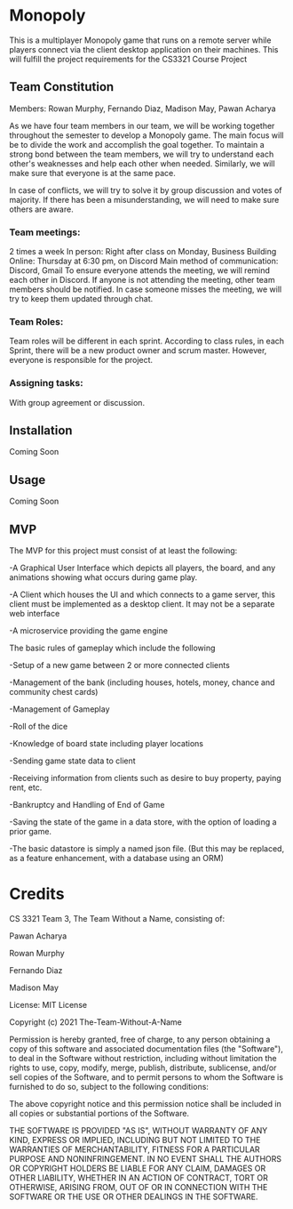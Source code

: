 # Monopoly

This is a multiplayer Monopoly game that runs on a remote server while players connect via the client desktop application on their machines.
This will fulfill the project requirements for the CS3321 Course Project

## Team Constitution
Members: Rowan Murphy, Fernando Diaz, Madison May, Pawan Acharya

As we have four team members in our team, we will be working together throughout the semester to develop a Monopoly game. The main focus will be to divide the work and accomplish the goal together. To maintain a strong bond between the team members, we will try to understand each other's weaknesses and help each other when needed. Similarly, we will make sure that everyone is at the same pace. 

In case of conflicts, we will try to solve it by group discussion and votes of majority. If there has been a misunderstanding, we will need to make sure others are aware.

### Team meetings:
 2 times a week
In person: Right after class on Monday, Business Building
Online: Thursday at 6:30 pm, on Discord
Main method of communication: Discord, Gmail
To ensure everyone attends the meeting, we will remind each other in Discord.
If anyone is not attending the meeting, other team members should be notified.
In case someone misses the meeting, we will try to keep them updated through chat.

### Team Roles: 
Team roles will be different in each sprint. According to class rules, in each Sprint, there will be a new product owner and scrum master. However, everyone is responsible for the project.

### Assigning tasks: 
With group agreement or discussion.


## Installation
 Coming Soon

## Usage 
Coming Soon
## MVP
The MVP for this project must consist of at least the following:

-A Graphical User Interface which  depicts all players, the board, and any animations showing what occurs during game play.

-A Client which houses the UI and which connects to a game server, this client must be implemented as a desktop client. It may not be a separate web interface

-A microservice providing the game engine



The basic rules of gameplay which include the following

-Setup of a new game between 2 or more connected clients

-Management of the bank (including houses, hotels, money, chance and community chest cards)

-Management of Gameplay

-Roll of the dice

-Knowledge of board state including player locations

-Sending game state data to client 

-Receiving information from clients such as desire to buy property, paying rent, etc.

-Bankruptcy and Handling of End of Game

-Saving the state of the game in a data store, with the option of loading a prior game.

-The basic datastore is simply a named json file. (But this may be replaced, as a feature enhancement, with a database using an ORM)

# Credits

CS 3321 Team 3, The Team Without a Name, consisting of:

Pawan Acharya

Rowan Murphy

Fernando Diaz

Madison May


License:
MIT License

Copyright (c) 2021 The-Team-Without-A-Name

Permission is hereby granted, free of charge, to any person obtaining a copy
of this software and associated documentation files (the "Software"), to deal
in the Software without restriction, including without limitation the rights
to use, copy, modify, merge, publish, distribute, sublicense, and/or sell
copies of the Software, and to permit persons to whom the Software is
furnished to do so, subject to the following conditions:

The above copyright notice and this permission notice shall be included in all
copies or substantial portions of the Software.

THE SOFTWARE IS PROVIDED "AS IS", WITHOUT WARRANTY OF ANY KIND, EXPRESS OR
IMPLIED, INCLUDING BUT NOT LIMITED TO THE WARRANTIES OF MERCHANTABILITY,
FITNESS FOR A PARTICULAR PURPOSE AND NONINFRINGEMENT. IN NO EVENT SHALL THE
AUTHORS OR COPYRIGHT HOLDERS BE LIABLE FOR ANY CLAIM, DAMAGES OR OTHER
LIABILITY, WHETHER IN AN ACTION OF CONTRACT, TORT OR OTHERWISE, ARISING FROM,
OUT OF OR IN CONNECTION WITH THE SOFTWARE OR THE USE OR OTHER DEALINGS IN THE
SOFTWARE.
